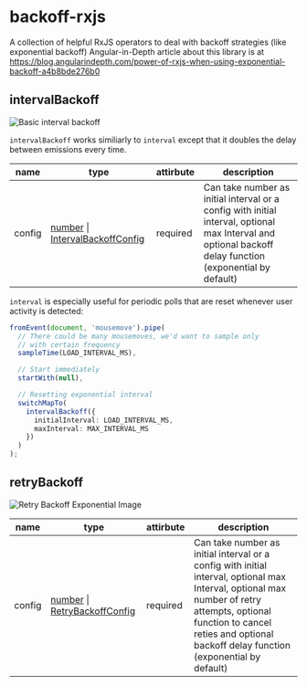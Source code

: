 # backoff-rxjs

A collection of helpful RxJS operators to deal with backoff strategies (like exponential backoff)
Angular-in-Depth article about this library is at https://blog.angularindepth.com/power-of-rxjs-when-using-exponential-backoff-a4b8bde276b0

## intervalBackoff

![Basic interval backoff](./intervalBackoffBasic.svg)

`intervalBackoff` works similiarly to `interval` except that it doubles the delay between emissions every time.

| name   | type                                                                                                                                                                                                                                                           | attirbute | description                                                                                                                                               |
| ------ | -------------------------------------------------------------------------------------------------------------------------------------------------------------------------------------------------------------------------------------------------------------- | --------- | --------------------------------------------------------------------------------------------------------------------------------------------------------- |
| config | [number](https://developer.mozilla.org/en-US/docs/Web/JavaScript/Reference/Global_Objects/Number) \| [IntervalBackoffConfig](https://github.com/alex-okrushko/backoff-rxjs/blob/bddb11d6d06d2d2ccdeb12e3c779bc3ae03311db/src/observable/intervalBackoff.ts#L6) | required  | Can take number as initial interval or a config with initial interval, optional max Interval and optional backoff delay function (exponential by default) |

`interval` is especially useful for periodic polls that are reset whenever user activity is detected:

```ts
fromEvent(document, 'mousemove').pipe(
  // There could be many mousemoves, we'd want to sample only
  // with certain frequency
  sampleTime(LOAD_INTERVAL_MS),

  // Start immediately
  startWith(null),

  // Resetting exponential interval
  switchMapTo(
    intervalBackoff({
      initialInterval: LOAD_INTERVAL_MS,
      maxInterval: MAX_INTERVAL_MS
    })
  )
);
```

## retryBackoff

![Retry Backoff Exponential Image](./retryBackoff.svg)

| name   | type                                                                                                                                                                                                                                                    | attirbute | description                                                                                                                                                                                                                          |
| ------ | ------------------------------------------------------------------------------------------------------------------------------------------------------------------------------------------------------------------------------------------------------- | --------- | ------------------------------------------------------------------------------------------------------------------------------------------------------------------------------------------------------------------------------------ |
| config | [number](https://developer.mozilla.org/en-US/docs/Web/JavaScript/Reference/Global_Objects/Number) \| [RetryBackoffConfig](https://github.com/alex-okrushko/backoff-rxjs/blob/bddb11d6d06d2d2ccdeb12e3c779bc3ae03311db/src/operators/retryBackoff.ts#L6) | required  | Can take number as initial interval or a config with initial interval, optional max Interval, optional max number of retry attempts, optional function to cancel reties and optional backoff delay function (exponential by default) |
